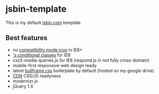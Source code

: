 <h1>jsbin-template</h1>

<p>This is my default <a href="http://jsbin.com" title="JS Bin">jsbin.com</a> template.</p>

<h2>Best features</h2>
<ul>
	<li>no <a href="https://www.google.com/search?q=internet+explorer+compatibility+mode+icon" title="">compatibility mode icon</a> in IE8+</li>
	<li><a href="http://www.paulirish.com/2008/conditional-stylesheets-vs-css-hacks-answer-neither/" title=""><code><html></code>'s conditional classes</a> for IE8</li>
	<li>css3-media-queries.js for IE8 (respond.js in not fully cross-domain)</li>
	<li>mobile-first responsive web design ready</li>
	<li>latest <a href="https://github.com/marco135/bullframe.css" title="bullframe.css is a CSS file to be used as an alternative to CSS resets and as a starting-point for Mobile-First Responsive Web Design.">bullframe.css</a> boilerplate by default (hosted on my google drive)</li>
	<li><a href="https://developers.google.com/speed/libraries/devguide" title="Google CDN">C</a><a href="http://cdnjs.com/" title="Cloudflare CDN">D<a href="http://jsdelivr.com" title="JS Delivr">N</a> CSS/JS readyness</li>
	<li>modernizr.js</li>
	<li>jQuery 1.X</li>
</ul>